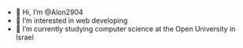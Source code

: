 - 👋 Hi, I’m @Alon2904
- 👀 I’m interested in web developing 
- 🌱 I’m currently studying computer science at the Open University in Israel

<!---
Alon2904/Alon2904 is a ✨ special ✨ repository because its `README.md` (this file) appears on your GitHub profile.
You can click the Preview link to take a look at your changes.
--->

